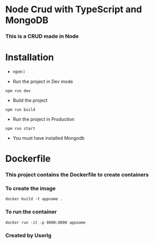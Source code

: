 # Node Crud with TypeScript and MongoDB

### This is a CRUD made in Node

# Installation

+ npm i 

+ Run the project in Dev mode
```
npm run dev
```

+ Build the project 
```
npm run build
```

+ Run the project in Production
```
npm run start
```

+ You must have installed Mongodb

# Dockerfile

### This project contains the Dockerfile to create containers

### To create the image

```
docker build -t appname .
```

### To run the container
```
docker run -it -p 8000:8000 appname
```

### Created by Userlg